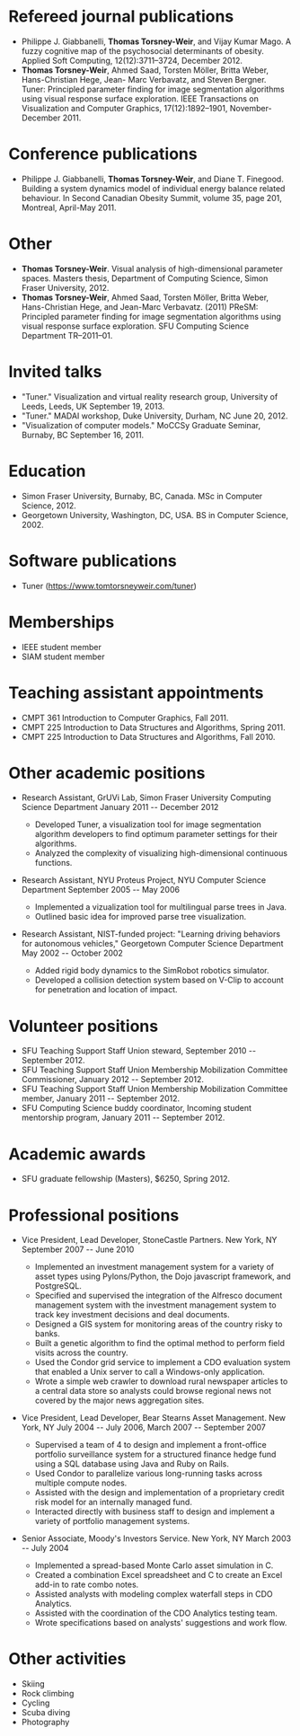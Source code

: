 
# Refereed journal publications

* Philippe J. Giabbanelli, __Thomas Torsney-Weir__, and Vijay Kumar Mago. 
  A fuzzy cognitive map of the psychosocial determinants of obesity. 
  Applied Soft Computing, 12(12):3711–3724, December 2012.
* __Thomas Torsney-Weir__, Ahmed Saad, Torsten Möller, Britta Weber, 
  Hans-Christian Hege, Jean- Marc Verbavatz, and Steven Bergner. 
  Tuner: Principled parameter finding for image segmentation algorithms 
  using visual response surface exploration. IEEE Transactions on 
  Visualization and Computer Graphics, 17(12):1892–1901, November-December 2011.

# Conference publications

* Philippe J. Giabbanelli, __Thomas Torsney-Weir__, and Diane T. Finegood. 
  Building a system dynamics model of individual energy balance related 
  behaviour. In Second Canadian Obesity Summit, volume 35, page 201, 
  Montreal, April-May 2011.

# Other

* __Thomas Torsney-Weir__.
    Visual analysis of high-dimensional parameter spaces.
    Masters thesis, Department of Computing Science, 
    Simon Fraser University, 2012.
* __Thomas Torsney-Weir__, Ahmed Saad, Torsten Möller, Britta Weber,
  Hans-Christian Hege, and Jean-Marc Verbavatz. (2011) PReSM: Principled
  parameter finding for image segmentation algorithms using visual response
  surface exploration. SFU Computing Science Department TR–2011–01.

# Invited talks

* "Tuner." Visualization and virtual reality research group, 
  University of Leeds, Leeds, UK September 19, 2013.
* "Tuner." MADAI workshop, Duke University, Durham, NC June 20, 2012.
* "Visualization of computer models."  MoCCSy Graduate Seminar, Burnaby, BC September 16, 2011.

# Education

* Simon Fraser University, Burnaby, BC, Canada. MSc in Computer Science, 2012.
* Georgetown University, Washington, DC, USA. BS in Computer Science, 2002.

# Software publications

* Tuner (<https://www.tomtorsneyweir.com/tuner>)

# Memberships

* IEEE student member
* SIAM student member

# Teaching assistant appointments

* CMPT 361 Introduction to Computer Graphics, Fall 2011.
* CMPT 225 Introduction to Data Structures and Algorithms, Spring 2011.
* CMPT 225 Introduction to Data Structures and Algorithms, Fall 2010.

# Other academic positions

* Research Assistant, GrUVi Lab, Simon Fraser University Computing Science Department
  January 2011 -- December 2012
    * Developed Tuner, a visualization tool for image segmentation algorithm developers to find optimum parameter settings for their algorithms.
    * Analyzed the complexity of visualizing high-dimensional continuous functions.

* Research Assistant, NYU Proteus Project, NYU Computer Science Department
  September 2005 -- May 2006
    * Implemented a vizualization tool for multilingual parse trees in Java.
    * Outlined basic idea for improved parse tree visualization.

* Research Assistant, NIST-funded project: "Learning driving behaviors for autonomous vehicles," Georgetown Computer Science Department 
  May 2002 -- October 2002
    * Added rigid body dynamics to the SimRobot robotics simulator.
    * Developed a collision detection system based on V-Clip to account for penetration and location of impact.

# Volunteer positions

* SFU Teaching Support Staff Union steward, September 2010 -- September 2012.
* SFU Teaching Support Staff Union
  Membership Mobilization Committee Commissioner,
  January 2012 -- September 2012.
* SFU Teaching Support Staff Union Membership Mobilization Committee member,
  January 2011 -- September 2012.
* SFU Computing Science buddy coordinator, Incoming student mentorship
  program, January 2011 -- September 2012.

# Academic awards

* SFU graduate fellowship (Masters), $6250, Spring 2012.

# Professional positions

* Vice President, Lead Developer, StoneCastle Partners. New York, NY
  September 2007 -- June 2010
    * Implemented an investment management system for a variety of asset types
      using Pylons/Python, the Dojo javascript framework, and PostgreSQL.
    * Specified and supervised the integration of the Alfresco document 
      management system with the investment management system to track key 
      investment decisions and deal documents.
    * Designed a GIS system for monitoring areas of the country risky to banks.
    * Built a genetic algorithm to find the optimal method to perform field 
      visits across the country.
    * Used the Condor grid service to implement a CDO evaluation system that 
      enabled a Unix server to call a Windows-only application.
    * Wrote a simple web crawler to download rural newspaper articles to 
      a central data store so analysts could browse regional news not covered 
      by the major news aggregation sites.

* Vice President, Lead Developer, Bear Stearns Asset Management. New York, NY
  July 2004 -- July 2006, March 2007 -- September 2007
    * Supervised a team of 4 to design and implement a front-office 
      portfolio surveillance system for a structured finance hedge fund 
      using a SQL database using Java and Ruby on Rails.
    * Used Condor to parallelize various long-running tasks across multiple 
      compute nodes.
    * Assisted with the design and implementation of a proprietary credit 
      risk model for an internally managed fund.
    * Interacted directly with business staff to design and implement 
      a variety of portfolio management systems.

* Senior Associate, Moody's Investors Service. New York, NY 
  March 2003 -- July 2004
    * Implemented a spread-based Monte Carlo asset simulation in C.
    * Created a combination Excel spreadsheet and C to create an Excel 
      add-in to rate combo notes.
    * Assisted analysts with modeling complex waterfall steps in CDO Analytics.
    * Assisted with the coordination of the CDO Analytics testing team.
    * Wrote specifications based on analysts' suggestions and work flow.

# Other activities

* Skiing
* Rock climbing
* Cycling
* Scuba diving
* Photography


